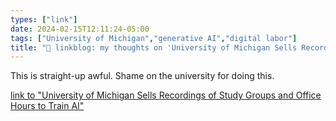 ```yaml
---
types: ["link"]
date: 2024-02-15T12:11:24-05:00
tags: ["University of Michigan","generative AI","digital labor"]
title: "🔗 linkblog: my thoughts on 'University of Michigan Sells Recordings of Study Groups and Office Hours to Train AI'"
---
```

This is straight-up awful. Shame on the university for doing this.

[link to "University of Michigan Sells Recordings of Study Groups and Office Hours to Train AI"](https://www.404media.co/university-of-michigan-sells-recordings-of-study-groups-and-office-hours-to-train-ai/)
